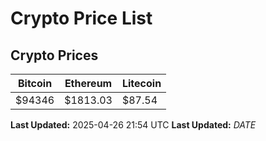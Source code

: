 # Crypto Price List

## Crypto Prices
| Bitcoin | Ethereum | Litecoin |
| ------- | -------- | -------- |
| $94346 | $1813.03 | $87.54 |
**Last Updated:** 2025-04-26 21:54 UTC
**Last Updated:** $DATE$
